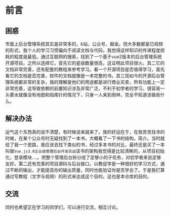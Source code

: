 # 前言

## 困惑

市面上后台管理系统其实是非常多的，b站，公众号，掘金。但大多数都是已视频的形式，我个人的学习习惯偏向于阅读文档与代码，我觉得这样知识的传递程度损耗的程度是最低。通过互联网的搜索，找到了一个基于vue2版本的后台管理系统开源项目。之所以选择它。首先它的星级数量很高，这证明此项目很火。其二它的文档非常完善，还有配套的教程来参考学习。看一个开源项目是否值得学习，首先看它的文档是否完善，软件的文档就像是一本完整的书。其三现如今的开源后台管理系统都非常的复杂，我的理解是他们的用途都是进行商业买卖，所有功能上一定非常完善，这导致依赖的前置知识涉及非常广泛，不利于初学者的学习，很容易一头雾水就像没有地图和指南针的情况下，只身一人来到雨林，完全不知道该做些什么。



## 解决办法

运气这个东西真的说不清楚，有时候说来就来了。我的好运在于，在我苦苦找寻的时候，在某个公众号时无疑找到了一本书，大概看了一下书的结构，简介。当时就给了我一个思路，我应该去找下类似的书，经过多本书的对比，最终还是买了一本叫做`Vue.js3.0企业级管理后台开发实战`该书的架构我觉得是比较清晰的，从项目初始化，登录模块....。把整个管理后台拆分成了足够小的子任务，对初学者来说足够友好。第二还有完善的项目源码与后台接口。以教促学是一种很好的学习方式，通过不断的输出，才能提高你的输出质量，同时也能验证你是否学会了。于是我打算通过写教程（文字与视频）的形式来达成这个目的。这也是本仓库的目的。



## 交流

同时也希望正在学习的同学们，可以进行交流，相互讨论。

